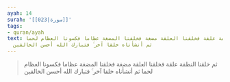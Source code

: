 ```yaml
---
ayah: 14
surah: '[[023|سورة]]'
tags:
- quran/ayah
text: ثم خلقنا النطفة علقة فخلقنا العلقة مضغة فخلقنا المضغة عظاما فكسونا العظام لحما
  ثم أنشأناه خلقا آخر ۚ فتبارك الله أحسن الخالقين
---
```

> ثم خلقنا النطفة علقة فخلقنا العلقة مضغة فخلقنا المضغة عظاما فكسونا العظام لحما ثم أنشأناه خلقا آخر ۚ فتبارك الله أحسن الخالقين
